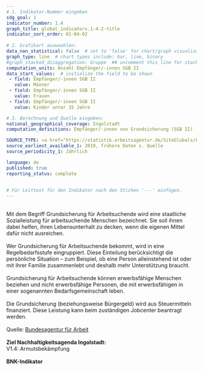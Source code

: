 ```yaml
---
# 1. Indikator-Nummer eingeben 
sdg_goal: 1 
indicator_number: 1.4
graph_title: global_indicators.1-4-2-title
indicator_sort_order: 01-04-02
 
# 2. Grafikart auswaehlen: 
data_non_statistical: false  # set to 'false' for chart/graph visualization 
graph_type: line  # chart types include: bar, line, binary 
#graph_stacked_disaggregation: Gruppe  ## uncomment this line for stacked bars. eplace 'Geschlecht' with the field of aggregation. 
computation_units: Anzahl Empfänger/-innen SGB II
data_start_values:  # initialize the field to be shown  
 - field: Empfänger/-innen SGB II 
   value: Männer 
 - field: Empfänger/-innen SGB II 
   value: Frauen
 - field: Empfänger/-innen SGB II 
   value: Kinder unter 15 Jahre 

# 3. Berechnung und Quelle eingeben: 
national_geographical_coverage: Ingolstadt
computation_definitions: Empfänger/-innen von Grundsicherung (SGB II)

SOURCE_TYPE: <a href="https://statistik.arbeitsagentur.de/SiteGlobals/Forms/Suche/Einzelheftsuche_Formular.html?nn=1524052&topic_f=sgbii-quoten">Bundesagentur für Arbeit</a> # data source
source_earliest_available_1: 2019, frühere Daten s. Quelle
source_periodicity_1: Jährlich

language: de   
published: true 
reporting_status: complete
 
 
# Für Leittext für den Indikator nach den Stichen '---' einfügen. 
---
```

<br>
Mit dem Begriff Grundsicherung für Arbeitsuchende wird eine staatliche Sozialleistung für arbeitsuchende Menschen bezeichnet. Sie soll ihnen dabei helfen, ihren Lebensunterhalt zu decken, wenn die eigenen Mittel dafür nicht ausreichen.<br>
<br>
Wer Grundsicherung für Arbeitsuchende bekommt, wird in eine Regelbedarfsstufe eingruppiert. Diese Einteilung berücksichtigt die persönliche Situation – zum Beispiel, ob eine Person alleinstehend ist oder mit ihrer Familie zusammenlebt und deshalb mehr Unterstützung braucht.<br>
<br>
Grundsicherung für Arbeitsuchende können erwerbsfähige Menschen beziehen und nicht erwerbsfähige Personen, die mit erwerbsfähigen in einer sogenannten Bedarfsgemeinschaft leben.<br>
<br>
Die Grundsicherung (beziehungsweise Bürgergeld) wird aus Steuermitteln finanziert. Diese Leistung kann beim zuständigen Jobcenter beantragt werden.<br>
<br>
Quelle: <a href="https://www.arbeitsagentur.de/lexikon/grundsicherung">Bundesagentur für Arbeit</a><br>
<br>
<b>Ziel Nachhaltigkeitsagenda Ingolstadt:</b><br>
V1.4: Armutsbekämpfung<br>
<br>
<b>BNK-Indikator</b>
